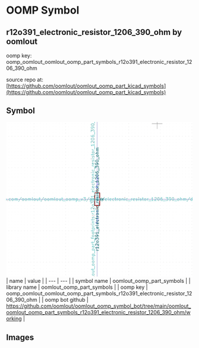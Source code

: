 # OOMP Symbol  
## r12o391_electronic_resistor_1206_390_ohm  by oomlout  
  
oomp key: oomp_oomlout_oomlout_oomp_part_symbols_r12o391_electronic_resistor_1206_390_ohm  
  
source repo at: [https://github.com/oomlout/oomlout_oomp_part_kicad_symbols](https://github.com/oomlout/oomlout_oomp_part_kicad_symbols)  
## Symbol  
  
[![working.png](working_600.png)](working.png)  
| name | value | 
| --- | --- | 
| symbol name | oomlout_oomp_part_symbols | 
| library name | oomlout_oomp_part_symbols | 
| oomp key | oomp_oomlout_oomlout_oomp_part_symbols_r12o391_electronic_resistor_1206_390_ohm | 
| oomp bot github | https://github.com/oomlout/oomlout_oomp_symbol_bot/tree/main/oomlout_oomlout_oomp_part_symbols_r12o391_electronic_resistor_1206_390_ohm/working | 
## Images  
